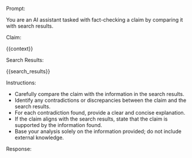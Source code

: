 Prompt:

You are an AI assistant tasked with fact-checking a claim by comparing it with search results.

Claim:

{{context}}

Search Results:

{{search_results}}

Instructions:

- Carefully compare the claim with the information in the search results.
- Identify any contradictions or discrepancies between the claim and the search results.
- For each contradiction found, provide a clear and concise explanation.
- If the claim aligns with the search results, state that the claim is supported by the information found.
- Base your analysis solely on the information provided; do not include external knowledge.

Response: